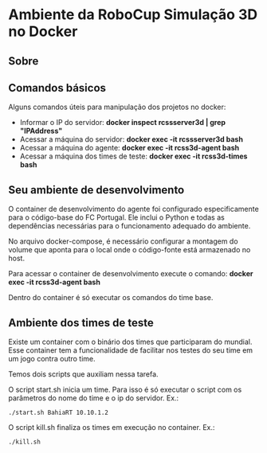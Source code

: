 # Ambiente da RoboCup Simulação 3D no Docker

## Sobre



## Comandos básicos

Alguns comandos úteis para manipulação dos projetos no docker:

- Informar o IP do servidor: **docker inspect rcssserver3d | grep "IPAddress"**
- Acessar a máquina do servidor: **docker exec -it rcssserver3d bash**
- Acessar a máquina do agente: **docker exec -it rcss3d-agent bash**
- Acessar a máquina dos times de teste: **docker exec -it rcss3d-times bash**

## Seu ambiente de desenvolvimento

O container de desenvolvimento do agente foi configurado especificamente para o código-base do FC Portugal. Ele inclui o Python e todas as dependências necessárias para o funcionamento adequado do ambiente.

No arquivo docker-compose, é necessário configurar a montagem do volume que aponta para o local onde o código-fonte está armazenado no host.

Para acessar o container de desenvolvimento execute o comando: **docker exec -it rcss3d-agent bash**

Dentro do container é só executar os comandos do time base.

## Ambiente dos times de teste

Existe um container com o binário dos times que participaram do mundial. Esse container tem a funcionalidade de facilitar nos testes do seu time em um jogo contra outro time.

Temos dois scripts que auxiliam nessa tarefa.

O script start.sh inicia um time. Para isso é só executar o script com os parâmetros do nome do time e o ip do servidor. Ex.:

```
./start.sh BahiaRT 10.10.1.2
```

O script kill.sh finaliza os times em execução no container. Ex.:

```
./kill.sh
```